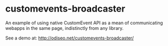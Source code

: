 customevents-broadcaster
========================

An example of using native CustomEvent API as a mean of communicating webapps in the same page, indistinctly from any library.


See a demo at: http://odiseo.net/customevents-broadcaster/

